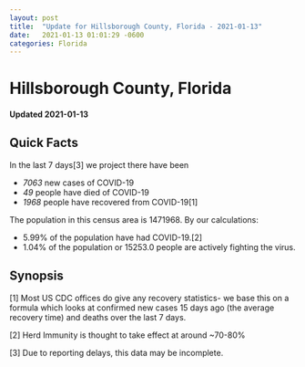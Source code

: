 ```yaml
---
layout: post
title:  "Update for Hillsborough County, Florida - 2021-01-13"
date:   2021-01-13 01:01:29 -0600
categories: Florida
---
```


# Hillsborough County, Florida
#### Updated 2021-01-13

## Quick Facts

In the last 7 days[3] we project there have been
- *7063* new cases of COVID-19
- *49* people have died of COVID-19
- *1968* people have recovered from COVID-19[1]

The population in this census area is 1471968. By our calculations:
- 5.99% of the population have had COVID-19.[2]
- 1.04% of the population or 15253.0 people are actively fighting the virus.

## Synopsis




[1] Most US CDC offices do give any recovery statistics- we base this on a formula which looks at confirmed new cases
15 days ago (the average recovery time) and deaths over the last 7 days.

[2] Herd Immunity is thought to take effect at around ~70-80%

[3] Due to reporting delays, this data may be incomplete.
 
    